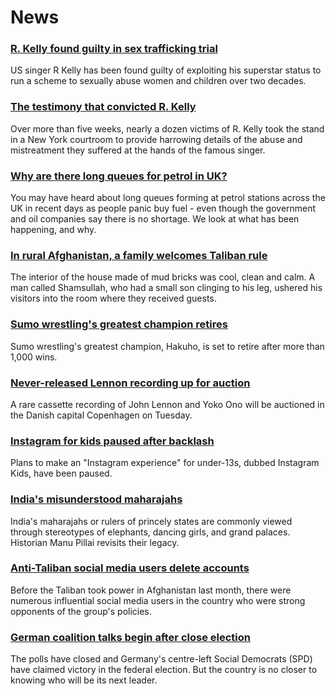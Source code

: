 # News
### [R. Kelly found guilty in sex trafficking trial](https://www.bbc.com/news/entertainment-arts-58714203)
US singer R Kelly has been found guilty of exploiting his superstar status to run a scheme to sexually abuse women and children over two decades.
### [The testimony that convicted R. Kelly](https://www.bbc.com/news/world-us-canada-58276404)
Over more than five weeks, nearly a dozen victims of R. Kelly took the stand in a New York courtroom to provide harrowing details of the abuse and mistreatment they suffered at the hands of the famous singer. 
### [Why are there long queues for petrol in UK?](https://www.bbc.com/news/explainers-58709456)
You may have heard about long queues forming at petrol stations across the UK in recent days as people panic buy fuel - even though the government and oil companies say there is no shortage. We look at what has been happening, and why.
### [In rural Afghanistan, a family welcomes Taliban rule](https://www.bbc.com/news/world-middle-east-58698895)
The interior of the house made of mud bricks was cool, clean and calm. A man called Shamsullah, who had a small son clinging to his leg, ushered his visitors into the room where they received guests. 
### [Sumo wrestling's greatest champion retires](https://www.bbc.com/news/world-asia-58705596)
Sumo wrestling's greatest champion, Hakuho, is set to retire after more than 1,000 wins. 
### [Never-released Lennon recording up for auction](https://www.bbc.com/news/world-europe-58710135)
A rare cassette recording of John Lennon and Yoko Ono will be auctioned in the Danish capital Copenhagen on Tuesday.
### [Instagram for kids paused after backlash](https://www.bbc.com/news/technology-58707753)
Plans to make an "Instagram experience" for under-13s, dubbed Instagram Kids, have been paused.
### [India's misunderstood maharajahs](https://www.bbc.com/news/world-asia-india-58638962)
India's maharajahs or rulers of princely states are commonly viewed through stereotypes of elephants, dancing girls, and grand palaces. Historian Manu Pillai revisits their legacy.
### [Anti-Taliban social media users delete accounts](https://www.bbc.com/news/world-asia-58710194)
Before the Taliban took power in Afghanistan last month, there were numerous influential social media users in the country who were strong opponents of the group's policies. 
### [German coalition talks begin after close election](https://www.bbc.com/news/world-europe-58712619)
The polls have closed and Germany's centre-left Social Democrats (SPD) have claimed victory in the federal election. But the country is no closer to knowing who will be its next leader.

